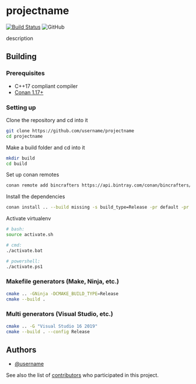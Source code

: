 # projectname

[![Build Status](https://travis-ci.org/username/projectname.svg?branch=master)](https://travis-ci.org/username/projectname)
![GitHub](https://img.shields.io/github/license/username/projectname)

description

## Building

### Prerequisites

* C++17 compliant compiler
* [Conan 1.17+](https://conan.io/)

### Setting up

Clone the repository and cd into it

``` sh
git clone https://github.com/username/projectname
cd projectname
```

Make a build folder and cd into it

```sh
mkdir build
cd build
```

Set up conan remotes

```sh
conan remote add bincrafters https://api.bintray.com/conan/bincrafters/public-conan
````

Install the dependencies

```sh
conan install .. --build missing -s build_type=Release -pr default -pr ../tools/conan/build_tools
```

Activate virtualenv

```sh
# bash:
source activate.sh
```

```sh
# cmd:
./activate.bat
```

```sh
# powershell:
./activate.ps1
```

### Makefile generators (Make, Ninja, etc.)

```sh
cmake .. -GNinja -DCMAKE_BUILD_TYPE=Release
cmake --build .
```

### Multi generators (Visual Studio, etc.)

```sh
cmake .. -G "Visual Studio 16 2019"
cmake --build . --config Release
```

## Authors

* [@username](https://github.com/username)

See also the list of [contributors](https://github.com/username/yourproject) who participated in this project.
